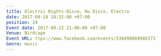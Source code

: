 ```yaml
---
title: Electric Nights-Disco, Nu Disco, Electro
date: 2017-09-18 18:32:00 +07:00
position: 24
Event date: 2017-09-22 21:00:00 +07:00
Venue: Birdcage
Event URL: ttps://www.facebook.com/events/536890669986373
Genre: music
---
```


